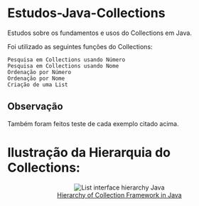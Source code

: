 # Estudos-Java-Collections
Estudos sobre os fundamentos e usos do Collections em Java.

Foi utilizado as seguintes funções do Collections:
```
Pesquisa em Collections usando Número
Pesquisa em Collections usando Nome
Ordenação por Número
Ordenação por Nome
Criação de uma List
```
## Observação
Também foram feitos teste de cada exemplo citado acima.

# Ilustração da Hierarquia do Collections:

<p align="center">
<img url="https://data-flair.training/blogs/wp-content/uploads/sites/2/2018/03/hierarchy-of-collection-framework-in-java.webp" alt="List interface hierarchy Java"><br>
<a href="https://data-flair.training/blogs/collection-framework-in-java/">Hierarchy of Collection Framework in Java </a>
</p>
